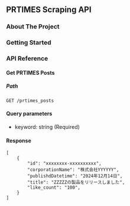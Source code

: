 ## PRTIMES Scraping API

### About The Project

### Getting Started

### API Reference

#### Get PRTIMES Posts

##### Path

```
GET /prtimes_posts
```

#### Query parameters
- keyword: string (Required)

#### Response

```
[
    {
        "id": "xxxxxxxx-xxxxxxxxxx",
        "corporationName": "株式会社YYYYYY",
        "publishdDatetime": "2024年12月14日",
        "title": "ZZZZZの製品をリリースしました",
        "like_count": "100",
    }
]
```
